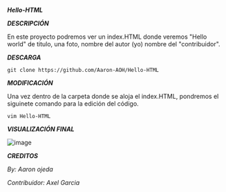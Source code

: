 ***Hello-HTML***


***DESCRIPCIÓN***


En este proyecto podremos ver un index.HTML donde veremos "Hello world" de titulo, una foto, nombre del autor (yo) nombre del "contribuidor".


***DESCARGA***


`git clone https://github.com/Aaron-AOH/Hello-HTML`


***MODIFICACIÓN***


Una vez dentro de la carpeta donde se aloja el index.HTML, pondremos el siguinete comando para la edición del código.


`vim Hello-HTML`


***VISUALIZACIÓN FINAL***


![image](https://user-images.githubusercontent.com/118374763/202270121-3c5abdc7-d462-472d-b23a-fa9f30365ec6.png)


***CREDITOS***


*By: Aaron ojeda*


*Contribuidor: Axel Garcia*
